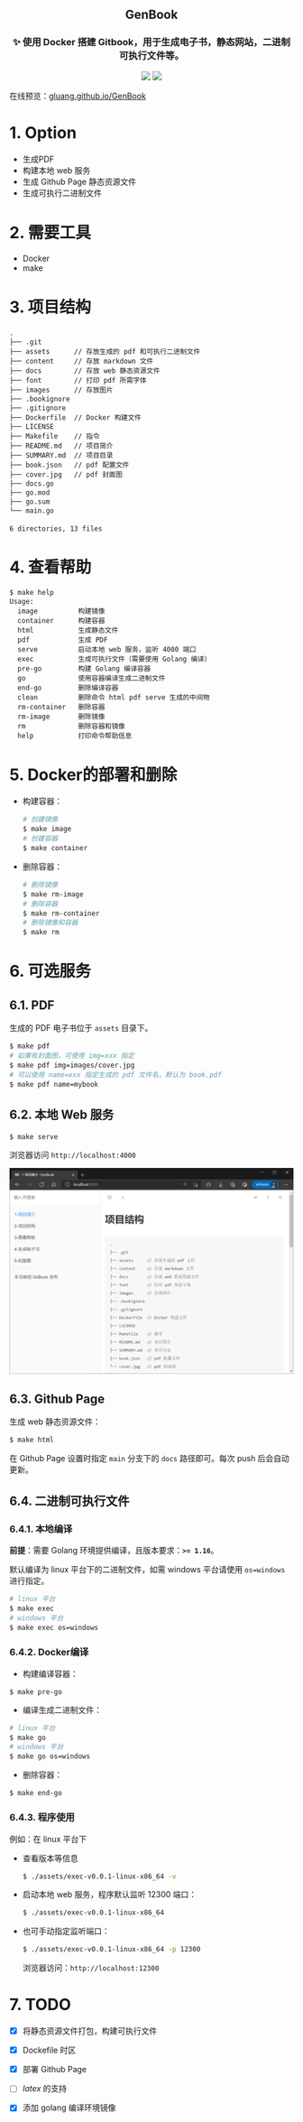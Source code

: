 <div align=center><h2>GenBook</h2></div>

<div align=center><h3>✨ 使用 Docker 搭建 Gitbook，用于生成电子书，静态网站，二进制可执行文件等。</h3></div>

<div align=center>

[![](https://img.shields.io/badge/license-MIT-blue)](LICENSE)
![](https://img.shields.io/badge/docker%20build-passing-green)

</div>

在线预览：[gluang.github.io/GenBook](https://gluang.github.io/GenBook/)

# 1. Option
* 生成PDF
* 构建本地 web 服务
* 生成 Github Page 静态资源文件
* 生成可执行二进制文件

# 2. 需要工具
* Docker
* make


# 3. 项目结构

```
.
├── .git
├── assets      // 存放生成的 pdf 和可执行二进制文件
├── content     // 存放 markdown 文件
├── docs        // 存放 web 静态资源文件
├── font        // 打印 pdf 所需字体
├── images      // 存放图片
├── .bookignore
├── .gitignore
├── Dockerfile  // Docker 构建文件
├── LICENSE
├── Makefile    // 指令
├── README.md   // 项目简介
├── SUMMARY.md  // 项目目录
├── book.json   // pdf 配置文件
├── cover.jpg   // pdf 封面图
├── docs.go
├── go.mod
├── go.sum
└── main.go

6 directories, 13 files
```

# 4. 查看帮助

```
$ make help
Usage:
  image          构建镜像
  container      构建容器
  html           生成静态文件
  pdf            生成 PDF
  serve          启动本地 web 服务，监听 4000 端口
  exec           生成可执行文件（需要使用 Golang 编译）
  pre-go         构建 Golang 编译容器
  go             使用容器编译生成二进制文件
  end-go         删除编译容器
  clean          删除命令 html pdf serve 生成的中间物
  rm-container   删除容器
  rm-image       删除镜像
  rm             删除容器和镜像
  help           打印命令帮助信息
```

# 5. Docker的部署和删除
* 构建容器：

    ```bash
    # 创建镜像
    $ make image
    # 创建容器
    $ make container
    ```

* 删除容器：

    ```bash
    # 删除镜像
    $ make rm-image
    # 删除容器
    $ make rm-container
    # 删除镜像和容器
    $ make rm
    ```

# 6. 可选服务
## 6.1. PDF 
生成的 PDF 电子书位于 `assets` 目录下。

```bash
$ make pdf 
# 如果有封面图，可使用 img=xxx 指定
$ make pdf img=images/cover.jpg
# 可以使用 name=xxx 指定生成的 pdf 文件名，默认为 book.pdf
$ make pdf name=mybook
```

## 6.2. 本地 Web 服务

```
$ make serve
```

浏览器访问 `http://localhost:4000`

![](images/web.png)

## 6.3. Github Page
生成 web 静态资源文件：

```bash
$ make html
```

在 Github Page 设置时指定 `main` 分支下的 `docs` 路径即可。每次 push 后会自动更新。

## 6.4. 二进制可执行文件
### 6.4.1. 本地编译
**前提**：需要 Golang 环境提供编译，且版本要求：**`>= 1.16`**。

默认编译为 linux 平台下的二进制文件，如需 windows 平台请使用 `os=windows` 进行指定。

```bash
# linux 平台
$ make exec
# windows 平台
$ make exec os=windows
```

### 6.4.2. Docker编译
* 构建编译容器：

```
$ make pre-go
```

* 编译生成二进制文件：

```bash
# linux 平台
$ make go
# windows 平台
$ make go os=windows
```

* 删除容器：

```
$ make end-go
```

### 6.4.3. 程序使用
例如：在 linux 平台下
* 查看版本等信息

    ```bash
    $ ./assets/exec-v0.0.1-linux-x86_64 -v
    ```

* 启动本地 web 服务，程序默认监听 12300 端口：

    ```bash
    $ ./assets/exec-v0.0.1-linux-x86_64
    ```

* 也可手动指定监听端口：

    ```bash
    $ ./assets/exec-v0.0.1-linux-x86_64 -p 12300
    ```

    浏览器访问：`http://localhost:12300`

# 7. TODO
- [x] 将静态资源文件打包，构建可执行文件
- [x] Dockefile 时区
- [x] 部署 Github Page
- [ ] $latex$ 的支持
- [x] 添加 golang 编译环境镜像

